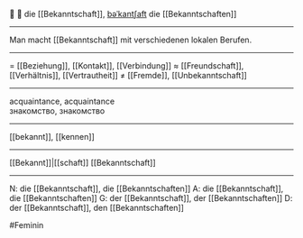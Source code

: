 🤝 🔴 die [[Bekanntschaft]], [bəˈkantʃaft](https://youglish.com/pronounce/Bekanntschaft/german)
die [[Bekanntschaften]]

---
Man macht [[Bekanntschaft]] mit verschiedenen lokalen Berufen.

---
= [[Beziehung]], [[Kontakt]], [[Verbindung]]
≈ [[Freundschaft]], [[Verhältnis]], [[Vertrautheit]]
≠ [[Fremde]], [[Unbekanntschaft]]

---
acquaintance, acquaintance  
знакомство, знакомство

---
[[bekannt]], [[kennen]]

---
[[Bekannt]]|[[schaft]]
[[Bekanntschaft]]


---
N: die [[Bekanntschaft]], die [[Bekanntschaften]]
A: die [[Bekanntschaft]], die [[Bekanntschaften]]
G: der [[Bekanntschaft]], der [[Bekanntschaften]]
D: der [[Bekanntschaft]], den [[Bekanntschaften]]

#Feminin 